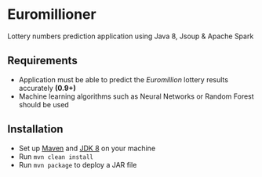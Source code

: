# Euromillioner
Lottery numbers prediction application using Java 8, Jsoup & Apache Spark

## Requirements
* Application must be able to predict the *Euromillion* lottery results accurately **(0.9+)**
* Machine learning algorithms such as Neural Networks or Random Forest should be used

## Installation
* Set up [Maven](https://maven.apache.org/download.cgi) and [JDK 8](https://adoptopenjdk.net/) on your machine
* Run `mvn clean install`
* Run `mvn package` to deploy a JAR file
